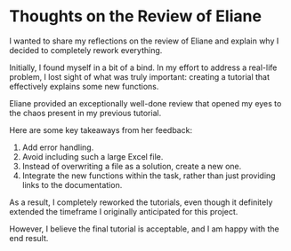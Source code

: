 # Thoughts on the Review of Eliane
I wanted to share my reflections on the review of Eliane and explain why I decided to completely rework everything.

Initially, I found myself in a bit of a bind. In my effort to address a real-life problem, I lost sight of what was truly important: creating a tutorial that effectively explains some new functions.

Eliane provided an exceptionally well-done review that opened my eyes to the chaos present in my previous tutorial.

Here are some key takeaways from her feedback:

1. Add error handling.
2. Avoid including such a large Excel file.
3. Instead of overwriting a file as a solution, create a new one.
4. Integrate the new functions within the task, rather than just providing links to the documentation.

As a result, I completely reworked the tutorials, even though it definitely extended the timeframe I originally anticipated for this project.

However, I believe the final tutorial is acceptable, and I am happy with the end result. 